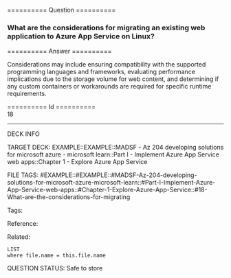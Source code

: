 ========== Question ==========  

### What are the considerations for migrating an existing web application to Azure App Service on Linux?  

========== Answer ==========  

Considerations may include ensuring compatibility with the supported programming
languages and frameworks, evaluating performance implications due to the storage
volume for web content, and determining if any custom containers or workarounds
are required for specific runtime requirements.

========== Id ==========  
18

---

DECK INFO

TARGET DECK: EXAMPLE::EXAMPLE::MADSF - Az 204 developing solutions for microsoft azure - microsoft learn::Part I - Implement Azure App Service web apps::Chapter 1 - Explore Azure App Service

FILE TAGS: #EXAMPLE::#EXAMPLE::#MADSF-Az-204-developing-solutions-for-microsoft-azure-microsoft-learn::#Part-I-Implement-Azure-App-Service-web-apps::#Chapter-1-Explore-Azure-App-Service::#18-What-are-the-considerations-for-migrating

Tags:

Reference:

Related:

```dataview
LIST
where file.name = this.file.name
```
QUESTION STATUS: Safe to store
